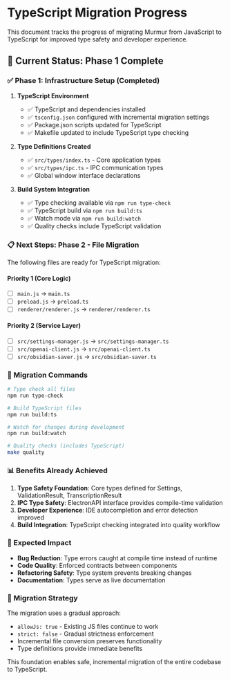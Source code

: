 # TypeScript Migration Progress

This document tracks the progress of migrating Murmur from JavaScript to TypeScript for improved type safety and developer experience.

## 🎯 Current Status: Phase 1 Complete

### ✅ Phase 1: Infrastructure Setup (Completed)

1. **TypeScript Environment**

   - ✅ TypeScript and dependencies installed
   - ✅ `tsconfig.json` configured with incremental migration settings
   - ✅ Package.json scripts updated for TypeScript
   - ✅ Makefile updated to include TypeScript type checking

2. **Type Definitions Created**

   - ✅ `src/types/index.ts` - Core application types
   - ✅ `src/types/ipc.ts` - IPC communication types
   - ✅ Global window interface declarations

3. **Build System Integration**
   - ✅ Type checking available via `npm run type-check`
   - ✅ TypeScript build via `npm run build:ts`
   - ✅ Watch mode via `npm run build:watch`
   - ✅ Quality checks include TypeScript validation

### 📋 Next Steps: Phase 2 - File Migration

The following files are ready for TypeScript migration:

#### Priority 1 (Core Logic)

- [ ] `main.js` → `main.ts`
- [ ] `preload.js` → `preload.ts`
- [ ] `renderer/renderer.js` → `renderer/renderer.ts`

#### Priority 2 (Service Layer)

- [ ] `src/settings-manager.js` → `src/settings-manager.ts`
- [ ] `src/openai-client.js` → `src/openai-client.ts`
- [ ] `src/obsidian-saver.js` → `src/obsidian-saver.ts`

### 🔧 Migration Commands

```bash
# Type check all files
npm run type-check

# Build TypeScript files
npm run build:ts

# Watch for changes during development
npm run build:watch

# Quality checks (includes TypeScript)
make quality
```

### 📊 Benefits Already Achieved

1. **Type Safety Foundation**: Core types defined for Settings, ValidationResult, TranscriptionResult
2. **IPC Type Safety**: ElectronAPI interface provides compile-time validation
3. **Developer Experience**: IDE autocompletion and error detection improved
4. **Build Integration**: TypeScript checking integrated into quality workflow

### 🎯 Expected Impact

- **Bug Reduction**: Type errors caught at compile time instead of runtime
- **Code Quality**: Enforced contracts between components
- **Refactoring Safety**: Type system prevents breaking changes
- **Documentation**: Types serve as live documentation

### 🔄 Migration Strategy

The migration uses a gradual approach:

- `allowJs: true` - Existing JS files continue to work
- `strict: false` - Gradual strictness enforcement
- Incremental file conversion preserves functionality
- Type definitions provide immediate benefits

This foundation enables safe, incremental migration of the entire codebase to TypeScript.
